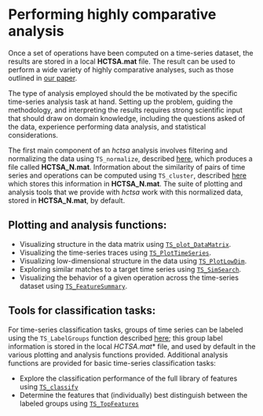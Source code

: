 # Performing highly comparative analysis
<!--{#sec:analyzing}-->

Once a set of operations have been computed on a time-series dataset, the results are stored in a local **HCTSA.mat** file.
The result can be used to perform a wide variety of highly comparative analyses, such as those outlined in [our paper](http://rsif.royalsocietypublishing.org/content/10/83/20130048.full).

The type of analysis employed should the be motivated by the specific time-series analysis task at hand.
Setting up the problem, guiding the methodology, and interpreting the results requires strong scientific input that should draw on domain knowledge, including the questions asked of the data, experience performing data analysis, and statistical considerations.

The first main component of an *hctsa* analysis involves filtering and normalizing the data using `TS_normalize`, described [here](filtering_and_normalizing.md), which produces a file called **HCTSA_N.mat**.
Information about the similarity of pairs of time series and operations can be computed using `TS_cluster`, described [here](clustering_rows_and_columns.md) which stores this information in **HCTSA_N.mat**.
The suite of plotting and analysis tools that we provide with *hctsa* work with this normalized data, stored in **HCTSA_N.mat**, by default.

## Plotting and analysis functions:
* Visualizing structure in the data matrix using [`TS_plot_DataMatrix`](visualizing_the_data_matrix.md).
* Visualizing the time-series traces using [`TS_PlotTimeSeries`](plotting_the_time_series.md).
* Visualizing low-dimensional structure in the data using [`TS_PlotLowDim`](low_dim.md).
* Exploring similar matches to a target time series using [`TS_SimSearch`](sim_search.md).
* Visualizing the behavior of a given operation across the time-series dataset using [`TS_FeatureSummary`](feature_summary.md).

## Tools for classification tasks:
For time-series classification tasks, groups of time series can be labeled using the `TS_LabelGroups` function described [here](grouping.md); this group label information is stored in the local **HCTSA*.mat** file, and used by default in the various plotting and analysis functions provided.
Additional analysis functions are provided for basic time-series classification tasks:
* Explore the classification performance of the full library of features using [`TS_classify`](ts_classify.md)
* Determine the features that (individually) best distinguish between the labeled groups using [`TS_TopFeatures`](ts_topfeatures.md)

